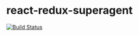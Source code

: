 # react-redux-superagent

[![Build Status](https://travis-ci.org/michaelliao/openweixin.svg?branch=master)](https://travis-ci.org/michaelliao/openweixin)
